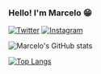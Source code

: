 ### Hello! I'm Marcelo 😁
[![Twitter](https://img.shields.io/badge/Twitter-1DA1F2?style=for-the-badge&logo=twitter&logoColor=white)](https://twitter.com/HPMarcello)
[![Instagram](https://img.shields.io/badge/Instagram-E4405F?style=for-the-badge&logo=instagram&logoColor=white)](https://www.instagram.com/marcelousantos/)

![Marcelo's GitHub stats](https://github-readme-stats.vercel.app/api?username=marcelohq&show_icons=true&theme=tokyonight)

[![Top Langs](https://github-readme-stats.vercel.app/api/top-langs/?username=marcelohq&langs_count=8)](https://github.com/anuraghazra/github-readme-stats)



